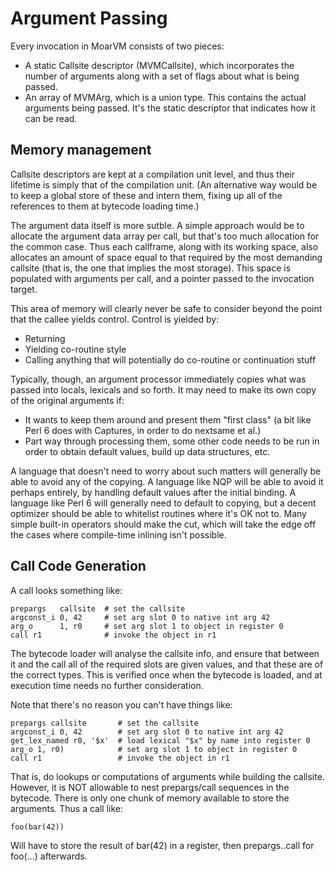 # Argument Passing
Every invocation in MoarVM consists of two pieces:

* A static Callsite descriptor (MVMCallsite), which incorporates the
  number of arguments along with a set of flags about what is being
  passed.
* An array of MVMArg, which is a union type. This contains the actual
  arguments being passed. It's the static descriptor that indicates how
  it can be read.

## Memory management
Callsite descriptors are kept at a compilation unit level, and thus their
lifetime is simply that of the compilation unit. (An alternative way would
be to keep a global store of these and intern them, fixing up all of the
references to them at bytecode loading time.)

The argument data itself is more sutble. A simple approach would be to
allocate the argument data array per call, but that's too much allocation
for the common case. Thus each callframe, along with its working space,
also allocates an amount of space equal to that required by the most
demanding callsite (that is, the one that implies the most storage). This
space is populated with arguments per call, and a pointer passed to the
invocation target.

This area of memory will clearly never be safe to consider beyond the point
that the callee yields control. Control is yielded by:

* Returning
* Yielding co-routine style
* Calling anything that will potentially do co-routine or continuation stuff

Typically, though, an argument processor immediately copies what was passed
into locals, lexicals and so forth. It may need to make its own copy of the
original arguments if:

* It wants to keep them around and present them "first class" (a bit like
  Perl 6 does with Captures, in order to do nextsame et al.)
* Part way through processing them, some other code needs to be run in order
  to obtain default values, build up data structures, etc.

A language that doesn't need to worry about such matters will generally be
able to avoid any of the copying. A language like NQP will be able to avoid
it perhaps entirely, by handling default values after the initial binding.
A language like Perl 6 will generally need to default to copying, but a
decent optimizer should be able to whitelist routines where it's OK not to.
Many simple built-in operators should make the cut, which will take the edge
off the cases where compile-time inlining isn't possible.

## Call Code Generation
A call looks something like:

    prepargs   callsite  # set the callsite
    argconst_i 0, 42     # set arg slot 0 to native int arg 42
    arg_o      1, r0     # set arg slot 1 to object in register 0
    call r1              # invoke the object in r1

The bytecode loader will analyse the callsite info, and ensure that between
it and the call all of the required slots are given values, and that these are
of the correct types. This is verified once when the bytecode is loaded, and
at execution time needs no further consideration.

Note that there's no reason you can't have things like:

    prepargs callsite       # set the callsite
    argconst_i 0, 42        # set arg slot 0 to native int arg 42
    get_lex_named r0, '$x'  # load lexical "$x" by name into register 0
    arg_o 1, r0)            # set arg slot 1 to object in register 0
    call r1                 # invoke the object in r1

That is, do lookups or computations of arguments while building the callsite.
However, it is NOT allowable to nest prepargs/call sequences in the bytecode.
There is only one chunk of memory available to store the arguments. Thus a
call like:

    foo(bar(42))
    
Will have to store the result of bar(42) in a register, then prepargs..call
for foo(...) afterwards.
